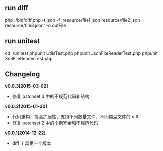 ## run diff
php ./bin/diff.php -t json -f 'resource/file1.json resource/file2.json resource/file3.json' -o outFile

## run unitest
cd ./unitest
phpunit UtilsTest.php 
phpunit JsonFileReaderTest.php 
phpunit XmlFileReaderTest.php

## Changelog
__v0.0.3[2015-03-02]__
* 修复 patchset 3 中的不规范代码和结构

__v0.0.2[2015-01-30]__
* 代码重构，提高扩展性，支持不同数量文件、不同类型文件的 diff
* 修复 patchset 2 中的个别冗余和不规范代码

__v0.0.1[2014-12-22]__
* diff 工具第一个版本

